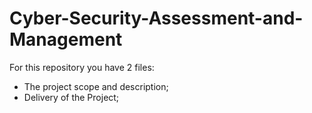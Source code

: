 # Cyber-Security-Assessment-and-Management

For this repository you have 2 files:
- The project scope and description;
- Delivery of the Project;
